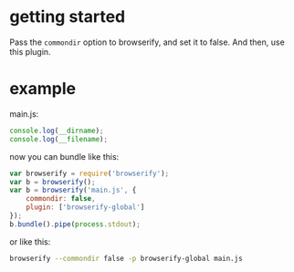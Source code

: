 # getting started

Pass the `commondir` option to browserify, and set it to false. And then, use this plugin.

# example

main.js:

``` js
console.log(__dirname);
console.log(__filename);
```

now you can bundle like this:

``` js
var browserify = require('browserify');
var b = browserify();
var b = browserify('main.js', {
    commondir: false,
	plugin: ['browserify-global']
});
b.bundle().pipe(process.stdout);
```

or like this:

``` sh
browserify --commondir false -p browserify-global main.js
```
